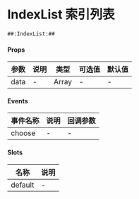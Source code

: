 # IndexList 索引列表

```
##:IndexList:##
```

#### Props
| 参数      | 说明    | 类型      | 可选值       | 默认值   |
|---------- |-------- |---------- |------------- |--------- |
| data     | -   | Array  |   -       |    -    |



#### Events
| 事件名称 | 说明 | 回调参数 |
|---------|--------|---------|
| choose | - | - |


#### Slots
| 名称 | 说明 | 
|---------|--------|
| default | - |